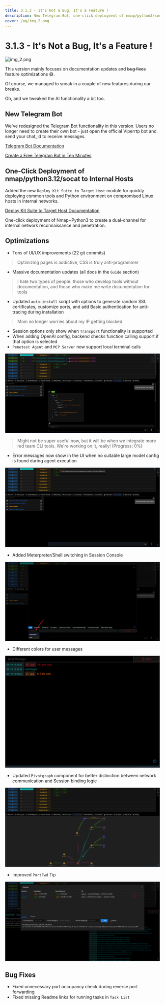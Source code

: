 ```yaml
---
title: 3.1.3 - It's Not a Bug, It's a Feature !
description: New Telegram Bot, one-click deployment of nmap/python3/socat, lots of optimizations and documentation updates. And of course, many "features" have been fixed.
cover: /og/img_2.png
---
```


# 3.1.3 - It's Not a Bug, It's a Feature !

![img_2.png](/og/img_2.png)

This version mainly focuses on documentation updates and ~~bug fixes~~ feature optimizations 😅.

Of course, we managed to sneak in a couple of new features during our breaks.

Oh, and we tweaked the AI functionality a bit too.

## New Telegram Bot

We've redesigned the Telegram Bot functionality in this version. Users no longer need to create their own bot - just open the official Viperrtp bot and send your chat_id to receive messages.

[Telegram Bot Documentation](../guide/telegram_bot.md)

[Create a Free Telegram Bot in Ten Minutes](../training/create_free_telegram_bot_in_ten_minutes.md)

## One-Click Deployment of nmap/python3.12/socat to Internal Hosts

Added the new `Deploy Kit Suite to Target Host` module for quickly deploying common tools and Python environment on compromised Linux hosts in internal networks.

[Deploy Kit Suite to Target Host Documentation](../module/Execution_CommandAndScriptingInterpreter_DeployKit.md)

One-click deployment of Nmap+Python3 to create a dual-channel for internal network reconnaissance and penetration.

## Optimizations

- Tons of UI/UX improvements (22 git commits)

> Optimizing pages is addictive, CSS is truly anti-programmer

- Massive documentation updates (all docs in the `Guide` section)

> I hate two types of people: those who develop tools without documentation, and those who make me write documentation for tools

- Updated `auto-install` script with options to generate random SSL certificates, customize ports, and add Basic authentication for anti-tracing during installation

> Mom no longer worries about my IP getting blocked

- Session options only show when `Transport` functionality is supported
- When adding OpenAI config, backend checks function calling support if that option is selected
- `Penetest Agent` and `MCP Server` now support local terminal calls

![img_5.png](3_1_3_It_is_not_a_bug_it_is_a_feature/img_5.png)

> Might not be super useful now, but it will be when we integrate more red team CLI tools. We're working on it, really! (Progress: 0%)

- Error messages now show in the UI when no suitable large model config is found during agent execution

![img_2.png](3_1_3_It_is_not_a_bug_it_is_a_feature/img_2.png)

- Added Meterpreter/Shell switching in Session Console

![img_1.png](3_1_3_It_is_not_a_bug_it_is_a_feature/img_1.png)

- Different colors for user messages

![img.png](3_1_3_It_is_not_a_bug_it_is_a_feature/img.png)

- Updated `Pivotgraph` component for better distinction between network communication and Session binding logic

![img_3.png](3_1_3_It_is_not_a_bug_it_is_a_feature/img_3.png)

- Improved `PortFwd` Tip

![img_4.png](3_1_3_It_is_not_a_bug_it_is_a_feature/img_4.png)

## Bug Fixes

- Fixed unnecessary port occupancy check during reverse port forwarding
- Fixed missing Readme links for running tasks in `Task List`